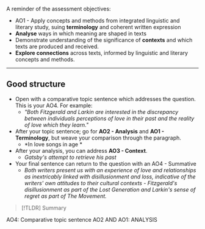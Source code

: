 
A reminder of the assessment objectives:
- AO1 - Apply concepts and methods from integrated linguistic and literary study, suing **terminology** and coherent written expression
- **Analyse** ways in which meaning are shaped in texts
- Demonstrate understanding of the significance of **contexts** and which texts are produced and received.
- **Explore connections** across texts, informed by linguistic and literary concepts and methods.
-----
## Good structure

- Open with a comparative topic sentence which addresses the question. This is your AO4. For example:
	- *"Both Fitzgerald and Larkin are interested in the discrepancy between individuals perceptions of love in their past  and the reality of love which they learn."*
- After your topic sentence; go for **AO2 - Analysis** and **AO1 - Terminology**, but weave your comparison through the paragraph.
	- *In love songs in age *
- After your analysis, you can address **AO3 - Context**.
	- *Gatsby's attempt to retrieve his past*
- Your final sentence can return to the question with an AO4 - Summative
	- *Both writers present us with an experience of love and relationships as inextricably linked with disillusionment and loss, indicative of the writers' own attitudes to their cultural contexts - Fitzgerald's disillusionment as part of the Lost Generation and Larkin's sense of regret as part of The Movement.*


> [!TLDR] Summary
> 

 AO4: Comparative topic sentence
AO2 AND AO1: ANALYSIS
